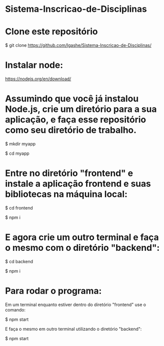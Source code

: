 # Sistema-Inscricao-de-Disciplinas
# Clone este repositório

$ git clone https://github.com/Igashe/Sistema-Inscricao-de-Disciplinas/

# Instalar node:

https://nodejs.org/en/download/

# Assumindo que você já instalou Node.js, crie um diretório para a sua aplicação, e faça esse repositório como seu diretório de trabalho.

$ mkdir myapp

$ cd myapp

# Entre no diretório "frontend" e instale a aplicação frontend e suas bibliotecas na máquina local:
$ cd frontend

$ npm i

# E agora crie um outro terminal e faça o mesmo com o diretório "backend":
$ cd backend

$ npm i

# Para rodar o programa:
Em um terminal enquanto estiver dentro do diretório "frontend" use o comando:

$ npm start

E faça o mesmo em outro terminal utilizando o diretório "backend":

$ npm start